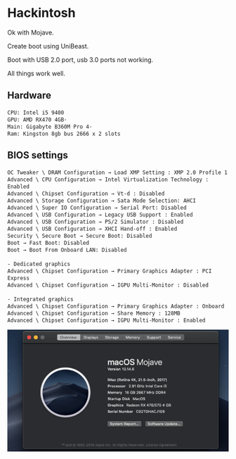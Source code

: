 # Hackintosh

Ok with Mojave.

Create boot using UniBeast.

Boot with USB 2.0 port, usb 3.0 ports not working.

All things work well.

## Hardware

    CPU: Intel i5 9400
    GPU: AMD RX470 4GB·
    Main: Gigabyte B360M Pro 4·
    Ram: Kingston 8gb bus 2666 x 2 slots




## BIOS settings


    OC Tweaker \ DRAM Configuration → Load XMP Setting : XMP 2.0 Profile 1
    Advanced \ CPU Configuration → Intel Virtualization Technology : Enabled
    Advanced \ Chipset Configuration → Vt-d : Disabled
    Advanced \ Storage Configuration → Sata Mode Selection: AHCI
    Advanced \ Super IO Configuration → Serial Port: Disabled
    Advanced \ USB Configuration → Legacy USB Support : Enabled
    Advanced \ USB Configuration → PS/2 Simulator : Disabled
    Advanced \ USB Configuration → XHCI Hand-off : Enabled
    Security \ Secure Boot → Secure Boot: Disabled
    Boot → Fast Boot: Disabled
    Boot → Boot From Onboard LAN: Disabled

    - Dedicated graphics
    Advanced \ Chipset Configuration → Primary Graphics Adapter : PCI Express
    Advanced \ Chipset Configuration → IGPU Multi-Monitor : Disabled

    - Integrated graphics
    Advanced \ Chipset Configuration → Primary Graphics Adapter : Onboard
    Advanced \ Chipset Configuration → Share Memory : 128MB
    Advanced \ Chipset Configuration → IGPU Multi-Monitor : Enabled

![](info.png)
